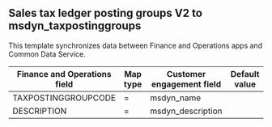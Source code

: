 ## Sales tax ledger posting groups V2 to msdyn_taxpostinggroups

This template synchronizes data between Finance and Operations apps and Common Data Service.

Finance and Operations field | Map type | Customer engagement field | Default value
---|---|---|---
TAXPOSTINGGROUPCODE | = | msdyn_name | 
DESCRIPTION | = | msdyn_description | 
